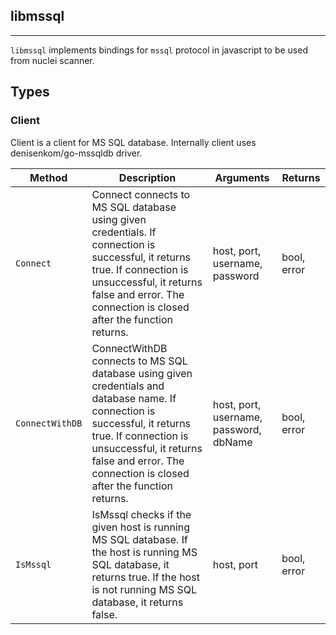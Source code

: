## libmssql 
---


`libmssql` implements bindings for `mssql` protocol in javascript
to be used from nuclei scanner.



## Types

### Client

 Client is a client for MS SQL database.    Internally client uses denisenkom/go-mssqldb driver.

| Method | Description | Arguments | Returns |
|--------|-------------|-----------|---------|
| `Connect` |  Connect connects to MS SQL database using given credentials.    If connection is successful, it returns true.  If connection is unsuccessful, it returns false and error.    The connection is closed after the function returns. | host, port, username, password | bool, error |
| `ConnectWithDB` |  ConnectWithDB connects to MS SQL database using given credentials and database name.    If connection is successful, it returns true.  If connection is unsuccessful, it returns false and error.    The connection is closed after the function returns. | host, port, username, password, dbName | bool, error |
| `IsMssql` |  IsMssql checks if the given host is running MS SQL database.    If the host is running MS SQL database, it returns true.  If the host is not running MS SQL database, it returns false. | host, port | bool, error |

